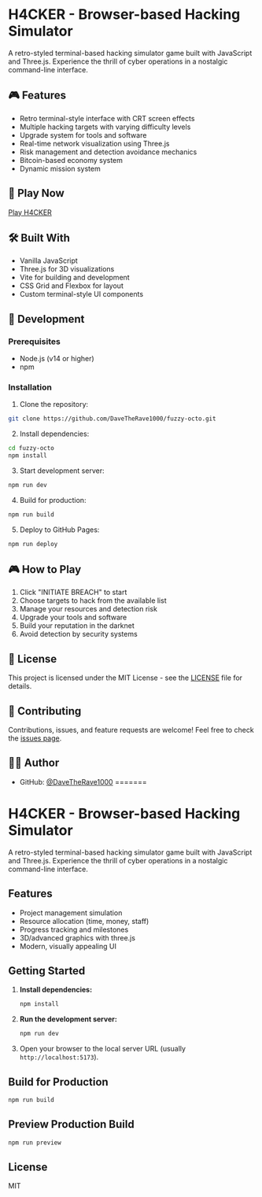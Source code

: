 
# H4CKER - Browser-based Hacking Simulator

A retro-styled terminal-based hacking simulator game built with JavaScript and Three.js. Experience the thrill of cyber operations in a nostalgic command-line interface.

## 🎮 Features

- Retro terminal-style interface with CRT screen effects
- Multiple hacking targets with varying difficulty levels
- Upgrade system for tools and software
- Real-time network visualization using Three.js
- Risk management and detection avoidance mechanics
- Bitcoin-based economy system
- Dynamic mission system

## 🚀 Play Now

[Play H4CKER](https://davetherave1000.github.io/fuzzy-octo/)

## 🛠️ Built With

- Vanilla JavaScript
- Three.js for 3D visualizations
- Vite for building and development
- CSS Grid and Flexbox for layout
- Custom terminal-style UI components

## 🔧 Development

### Prerequisites

- Node.js (v14 or higher)
- npm

### Installation

1. Clone the repository:
```bash
git clone https://github.com/DaveTheRave1000/fuzzy-octo.git
```

2. Install dependencies:
```bash
cd fuzzy-octo
npm install
```

3. Start development server:
```bash
npm run dev
```

4. Build for production:
```bash
npm run build
```

5. Deploy to GitHub Pages:
```bash
npm run deploy
```

## 🎮 How to Play

1. Click "INITIATE BREACH" to start
2. Choose targets to hack from the available list
3. Manage your resources and detection risk
4. Upgrade your tools and software
5. Build your reputation in the darknet
6. Avoid detection by security systems

## 📝 License

This project is licensed under the MIT License - see the [LICENSE](LICENSE) file for details.

## 🤝 Contributing

Contributions, issues, and feature requests are welcome! Feel free to check the [issues page](https://github.com/DaveTheRave1000/fuzzy-octo/issues).

## 👨‍💻 Author

- GitHub: [@DaveTheRave1000](https://github.com/DaveTheRave1000)
=======
# H4CKER - Browser-based Hacking Simulator

A retro-styled terminal-based hacking simulator game built with JavaScript and Three.js. Experience the thrill of cyber operations in a nostalgic command-line interface.

## Features
- Project management simulation
- Resource allocation (time, money, staff)
- Progress tracking and milestones
- 3D/advanced graphics with three.js
- Modern, visually appealing UI

## Getting Started

1. **Install dependencies:**
   ```sh
   npm install
   ```
2. **Run the development server:**
   ```sh
   npm run dev
   ```
3. Open your browser to the local server URL (usually `http://localhost:5173`).

## Build for Production

```sh
npm run build
```

## Preview Production Build

```sh
npm run preview
```

## License
MIT

